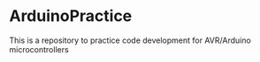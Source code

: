 ArduinoPractice
===============

This is a repository to practice code development for AVR/Arduino microcontrollers
